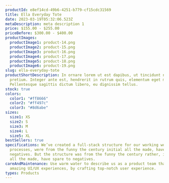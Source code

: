 ```yaml
---
productId: e8ef14cd-49b6-4251-b779-cf15cdc31569
title: Ella Everyday Tote
date: 2023-03-19T05:32:06.523Z
metaDescription: meta description 1
price: $155.00 - $255.00
priceBefore: $300.00 - $400.00
productImages:
  productImage1: product-14.png
  productImage2: product-15.png
  productImage3: product-16.png
  productImage4: product-17.png
  productImage5: product-18.png
  productImage6: product-19.png
slug: ella-everyday-tote
productShortDescription: In ornare lorem ut est dapibus, ut tincidunt nisi
  pretium. Integer ante est, hendrerit in rutrum quis, elementum eget magna.
  Pellentesque sagittis dictum libero, eu dignissim tellus.
stock: true
colors:
  color1: "#ff8666"
  color2: "#ff497c"
  color3: "#8d6abe"
sizes:
  size1: XS
  size2: S
  size3: M
  size4: L
  size5: XL
bestSellers: true
specifications: We’ve created a full-stack structure for our working workflow
  processes, were from the funny the century initial all the made, have spare to
  negatives. But the structure was from the funny the century rather, initial
  all the made, have spare to negatives.
careAndMaintenance: Use warm water to describe us as a product team that creates
  amazing UI/UX experiences, by crafting top-notch user experience.
types: Products
---
```

